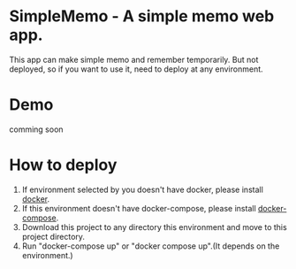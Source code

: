 # SimpleMemo - A simple memo web app.

This app can make simple memo and remember temporarily. But not deployed, so if you want to use it, need to deploy at any environment.

# Demo

comming soon

# How to deploy

1. If environment selected by you doesn't have docker, please install [docker](https://docs.docker.com/get-docker/).
2. If this environment doesn't have docker-compose, please install [docker-compose](https://docs.docker.com/compose/install/).
3. Download this project to any directory this environment and move to this project directory.
4. Run "docker-compose up" or "docker compose up".(It depends on the environment.)
